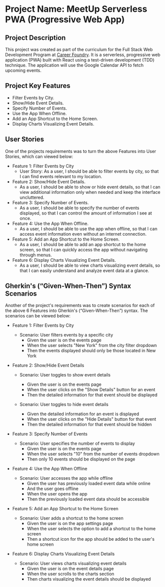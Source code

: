 # Project Name: MeetUp Serverless PWA (Progressive Web App)

## Project Description
This project was created as part of the curriculum for the Full Stack Web Development Program at [Career Foundry](https://careerfoundry.com/en/courses/become-a-web-developer/). It is a serverless, progressive web application (PWA) built with React using a test-driven development (TDD) technique. The application will use the Google Calendar API to fetch upcoming events.

## Project Key Features
+ Filter Events by City.
+ Show/Hide Event Details.
+ Specify Number of Events. 
+ Use the App When Offline.
+ Add an App Shortcut to the Home Screen.
+ Display Charts Visualizing Event Details.

## User Stories
One of the projects requirements was to turn the above Features into User Stories, which can viewed below:
+ Feature 1: Filter Events by City
  - User Story: As a user, I should be able to filter events by city, so that I can find events relevant to my location.
+ Feature 2:  Show/Hide Event Details.
  - As a user, I should be able to show or hide event details, so that I can view additional information only when needed and keep the interface uncluttered.
+ Feature 3:  Specify Number of Events.
  - As a user, I should be able to specify the number of events displayed, so that I can control the amount of information I see at once.
+ Feature 4: Use the App When Offline.
  - As a user, I should be able to use the app when offline, so that I can access event information even without an internet connection.
+ Feature 5:  Add an App Shortcut to the Home Screen.
  - As a user, I should be able to add an app shortcut to the home screen, so that I can quickly access the app without navigating through menus.
+ Feature 6:  Display Charts Visualizing Event Details.
  - As a user, I should be able to view charts visualizing event details, so that I can easily understand and analyze event data at a glance.

## Gherkin's (“Given-When-Then”) Syntax Scenarios
Another of the project's requirements was to create scenarios for each of the above 6 Features into Gherkin's (“Given-When-Then”) syntax. The scenarios can be viewed below:
+ Feature 1: Filter Events by City
  - Scenario: User filters events by a specific city
    - Given the user is on the events page
    - When the user selects "New York" from the city filter dropdown
    - Then the events displayed should only be those located in New York

+ Feature 2: Show/Hide Event Details
  - Scenario: User toggles to show event details
    - Given the user is on the events page
    - When the user clicks on the "Show Details" button for an event
    - Then the detailed information for that event should be displayed

  - Scenario: User toggles to hide event details
    - Given the detailed information for an event is displayed
    - When the user clicks on the "Hide Details" button for that event
    - Then the detailed information for that event should be hidden

+ Feature 3: Specify Number of Events
  - Scenario: User specifies the number of events to display
    - Given the user is on the events page
    - When the user selects "10" from the number of events dropdown
    - Then only 10 events should be displayed on the page

+ Feature 4: Use the App When Offline
  - Scenario: User accesses the app while offline
    - Given the user has previously loaded event data while online
    - And the user goes offline
    - When the user opens the app
    - Then the previously loaded event data should be accessible

+ Feature 5: Add an App Shortcut to the Home Screen
  - Scenario: User adds a shortcut to the home screen
    - Given the user is on the app settings page
    - When the user selects the option to add a shortcut to the home screen
    - Then a shortcut icon for the app should be added to the user's home screen

+ Feature 6: Display Charts Visualizing Event Details
  - Scenario: User views charts visualizing event details
    - Given the user is on the event details page
    - When the user scrolls to the charts section
    - Then charts visualizing the event details should be displayed




